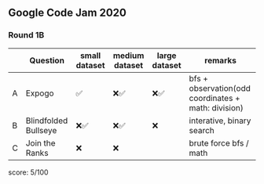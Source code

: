 ## Google Code Jam 2020

### Round 1B

|     | Question             | small dataset | medium dataset | large dataset | remarks                                             |
| --- | -------------------- | ------------- | -------------- | ------------- | --------------------------------------------------- |
| A   | Expogo               | ✅            | ❌✅           | ❌✅          | bfs + observation(odd coordinates + math: division) |
| B   | Blindfolded Bullseye | ❌✅          | ❌✅           | ❌            | interative, binary search                           |
| C   | Join the Ranks       | ❌            | ❌             |               | brute force bfs / math                              |

score: 5/100
